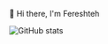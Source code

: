 👋 Hi there, I'm Fereshteh


![GitHub stats](https://github-readme-stats.vercel.app/api?username=YOUR_USERNAME&show_icons=true)

